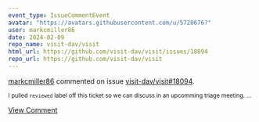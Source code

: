 ```yaml
---
event_type: IssueCommentEvent
avatar: "https://avatars.githubusercontent.com/u/5720676?"
user: markcmiller86
date: 2024-02-09
repo_name: visit-dav/visit
html_url: https://github.com/visit-dav/visit/issues/18094
repo_url: https://github.com/visit-dav/visit
---
```


<a href='https://github.com/markcmiller86' target='_blank'>markcmiller86</a> commented on issue <a href='https://github.com/visit-dav/visit/issues/18094' target='_blank'>visit-dav/visit#18094</a>.

<small>I pulled `reviewed` label off this ticket so we can discuss in an upcomming triage meeting....</small>

<a href='https://github.com/visit-dav/visit/issues/18094' target='_blank'>View Comment</a>
